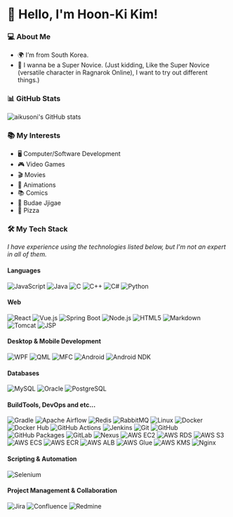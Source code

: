 # 👋 Hello, I'm Hoon-Ki Kim!

### 💻 About Me
- 🌍 I’m from South Korea.
- 🌱 I wanna be a Super Novice. (Just kidding, Like the Super Novice (versatile character in Ragnarok Online), I want to try out different things.)

### 📊 GitHub Stats
![aikusoni's GitHub stats](https://github-readme-stats.vercel.app/api?username=aikusoni&show_icons=true&theme=radical)

### 📚 My Interests
- 🖥️ Computer/Software Development
- 🎮 Video Games
- 🎬 Movies
- 🎨 Animations
- 📚 Comics
- 🍲 Budae Jjigae
- 🍕 Pizza

### 🛠️ My Tech Stack
*I have experience using the technologies listed below, but I'm not an expert in all of them.*

#### Languages
![JavaScript](https://img.shields.io/badge/-JavaScript-333333?style=flat&logo=javascript)
![Java](https://img.shields.io/badge/-Java-333333?style=flat&logo=java)
![C](https://img.shields.io/badge/-C-333333?style=flat&logo=c)
![C++](https://img.shields.io/badge/-C++-333333?style=flat&logo=cplusplus)
![C#](https://img.shields.io/badge/-C%23-333333?style=flat&logo=csharp)
![Python](https://img.shields.io/badge/-Python-333333?style=flat&logo=python)

#### Web
![React](https://img.shields.io/badge/-React-333333?style=flat&logo=react)
![Vue.js](https://img.shields.io/badge/-Vue.js-333333?style=flat&logo=vue.js)
![Spring Boot](https://img.shields.io/badge/-Spring%20Boot-333333?style=flat&logo=spring-boot)
![Node.js](https://img.shields.io/badge/-Node.js-333333?style=flat&logo=node.js)
![HTML5](https://img.shields.io/badge/-HTML5-333333?style=flat&logo=html5)
![Markdown](https://img.shields.io/badge/-Markdown-333333?style=flat&logo=markdown)
![Tomcat](https://img.shields.io/badge/Tomcat-333333?style=flat&logo=apache-tomcat)
![JSP](https://img.shields.io/badge/-JSP-333333?style=flat)

#### Desktop & Mobile Development
![WPF](https://img.shields.io/badge/-WPF-333333?style=flat&logo=microsoft)
![QML](https://img.shields.io/badge/-QML-333333?style=flat)
![MFC](https://img.shields.io/badge/-MFC-333333?style=flat)
![Android](https://img.shields.io/badge/-Android-333333?style=flat&logo=android)
![Android NDK](https://img.shields.io/badge/-Android%20NDK-333333?style=flat&logo=android)

#### Databases
![MySQL](https://img.shields.io/badge/-MySQL-333333?style=flat&logo=mysql)
![Oracle](https://img.shields.io/badge/-Oracle-333333?style=flat&logo=oracle)
![PostgreSQL](https://img.shields.io/badge/-PostgreSQL-333333?style=flat&logo=postgresql)

#### BuildTools, DevOps and etc...
![Gradle](https://img.shields.io/badge/Gradle-333333?style=flat&logo=gradle)
![Apache Airflow](https://img.shields.io/badge/-Apache%20Airflow-333333?style=flat&logo=apache-airflow)
![Redis](https://img.shields.io/badge/-Redis-333333?style=flat&logo=redis)
![RabbitMQ](https://img.shields.io/badge/-RabbitMQ-333333?style=flat&logo=rabbitmq)
![Linux](https://img.shields.io/badge/-Linux-333333?style=flat&logo=linux)
![Docker](https://img.shields.io/badge/-Docker-333333?style=flat&logo=docker)
![Docker Hub](https://img.shields.io/badge/-Docker%20Hub-333333?style=flat&logo=docker)
![GitHub Actions](https://img.shields.io/badge/-GitHub%20Actions-333333?style=flat&logo=github-actions)
![Jenkins](https://img.shields.io/badge/-Jenkins-333333?style=flat&logo=jenkins)
![Git](https://img.shields.io/badge/-Git-333333?style=flat&logo=git)
![GitHub](https://img.shields.io/badge/-GitHub-333333?style=flat&logo=github)
![GitHub Packages](https://img.shields.io/badge/-GitHub%20Packages-333333?style=flat&logo=github)
![GitLab](https://img.shields.io/badge/-GitLab-333333?style=flat&logo=gitlab)
![Nexus](https://img.shields.io/badge/-Nexus-333333?style=flat&logo=nexus)
![AWS EC2](https://img.shields.io/badge/-AWS%20EC2-333333?style=flat&logo=amazon-aws)
![AWS RDS](https://img.shields.io/badge/-AWS%20RDS-333333?style=flat&logo=amazon-aws)
![AWS S3](https://img.shields.io/badge/-AWS%20S3-333333?style=flat&logo=amazon-aws)
![AWS ECS](https://img.shields.io/badge/-AWS%20ECS-333333?style=flat&logo=amazon-ecs)
![AWS ECR](https://img.shields.io/badge/-AWS%20ECR-333333?style=flat&logo=amazon-ecr)
![AWS ALB](https://img.shields.io/badge/-AWS%20ALB-333333?style=flat&logo=amazon-alb)
![AWS Glue](https://img.shields.io/badge/-AWS%20Glue-333333?style=flat&logo=amazon-glue)
![AWS KMS](https://img.shields.io/badge/-AWS%20KMS-333333?style=flat&logo=amazon-kms)
![Nginx](https://img.shields.io/badge/-Nginx-333333?style=flat&logo=nginx)

#### Scripting & Automation
![Selenium](https://img.shields.io/badge/-Selenium-333333?style=flat&logo=selenium)

#### Project Management & Collaboration
![Jira](https://img.shields.io/badge/-Jira-333333?style=flat&logo=jira)
![Confluence](https://img.shields.io/badge/-Confluence-333333?style=flat&logo=confluence)
![Redmine](https://img.shields.io/badge/-Redmine-333333?style=flat&logo=redmine)
